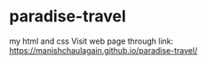 # paradise-travel
my html and css
Visit web page through link: https://manishchaulagain.github.io/paradise-travel/
